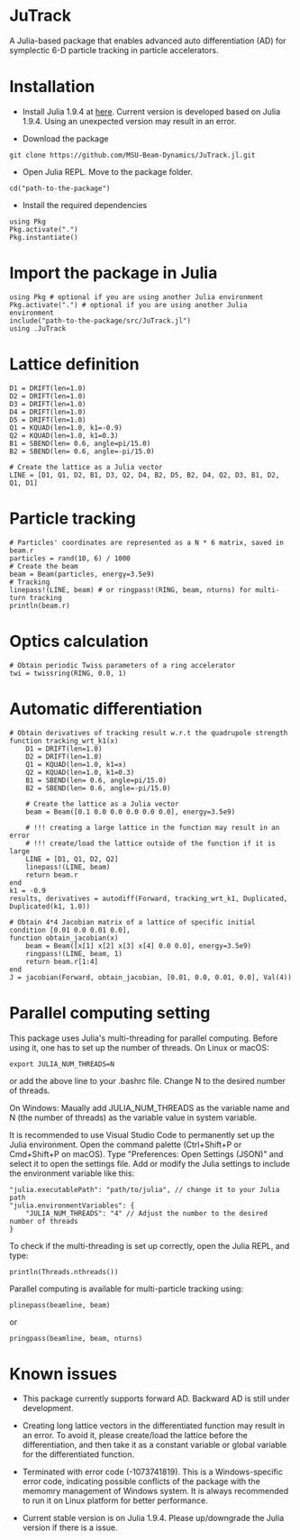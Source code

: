 # JuTrack

A Julia-based package that enables advanced auto differentiation (AD) for symplectic 6-D particle tracking in particle accelerators.

# Installation

* Install Julia 1.9.4 at [here](https://julialang.org/downloads/oldreleases/). Current version is developed based on Julia 1.9.4. Using an unexpected version may result in an error.

* Download the package
```
git clone https://github.com/MSU-Beam-Dynamics/JuTrack.jl.git
```

* Open Julia REPL. Move to the package folder.
```
cd("path-to-the-package")
```

* Install the required dependencies
```
using Pkg
Pkg.activate(".")
Pkg.instantiate()
```

# Import the package in Julia
```
using Pkg # optional if you are using another Julia environment
Pkg.activate(".") # optional if you are using another Julia environment
include("path-to-the-package/src/JuTrack.jl")
using .JuTrack
```
# Lattice definition
```
D1 = DRIFT(len=1.0)
D2 = DRIFT(len=1.0)
D3 = DRIFT(len=1.0)
D4 = DRIFT(len=1.0)
D5 = DRIFT(len=1.0)
Q1 = KQUAD(len=1.0, k1=-0.9) 
Q2 = KQUAD(len=1.0, k1=0.3)
B1 = SBEND(len= 0.6, angle=pi/15.0)
B2 = SBEND(len= 0.6, angle=-pi/15.0)

# Create the lattice as a Julia vector
LINE = [D1, Q1, D2, B1, D3, Q2, D4, B2, D5, B2, D4, Q2, D3, B1, D2, Q1, D1]
```

# Particle tracking
```
# Particles' coordinates are represented as a N * 6 matrix, saved in beam.r
particles = rand(10, 6) / 1000
# Create the beam
beam = Beam(particles, energy=3.5e9)
# Tracking
linepass!(LINE, beam) # or ringpass!(RING, beam, nturns) for multi-turn tracking
println(beam.r) 
```

# Optics calculation
```
# Obtain periodic Twiss parameters of a ring accelerator
twi = twissring(RING, 0.0, 1)
```

# Automatic differentiation
```
# Obtain derivatives of tracking result w.r.t the quadrupole strength
function tracking_wrt_k1(x)
    D1 = DRIFT(len=1.0)
    D2 = DRIFT(len=1.0)
    Q1 = KQUAD(len=1.0, k1=x) 
    Q2 = KQUAD(len=1.0, k1=0.3)
    B1 = SBEND(len= 0.6, angle=pi/15.0)
    B2 = SBEND(len= 0.6, angle=-pi/15.0)

    # Create the lattice as a Julia vector
    beam = Beam([0.1 0.0 0.0 0.0 0.0 0.0], energy=3.5e9)

    # !!! creating a large lattice in the function may result in an error
    # !!! create/load the lattice outside of the function if it is large
    LINE = [D1, Q1, D2, Q2] 
    linepass!(LINE, beam)
    return beam.r
end
k1 = -0.9
results, derivatives = autodiff(Forward, tracking_wrt_k1, Duplicated, Duplicated(k1, 1.0))
```

```
# Obtain 4*4 Jacobian matrix of a lattice of specific initial condition [0.01 0.0 0.01 0.0],
function obtain_jacobian(x)
    beam = Beam([x[1] x[2] x[3] x[4] 0.0 0.0], energy=3.5e9)
    ringpass!(LINE, beam, 1)
    return beam.r[1:4]
end
J = jacobian(Forward, obtain_jacobian, [0.01, 0.0, 0.01, 0.0], Val(4))
```

# Parallel computing setting
This package uses Julia's multi-threading for parallel computing. Before using it, one has to set up the number of threads.
On Linux or macOS:
```
export JULIA_NUM_THREADS=N
``` 
or add the above line to your .bashrc file. Change N to the desired number of threads.

On Windows:
Maually add JULIA_NUM_THREADS as the variable name and N (the number of threads) as the variable value in system variable.

It is recommended to use Visual Studio Code to permanently set up the Julia environment. 
Open the command palette (Ctrl+Shift+P or Cmd+Shift+P on macOS). 
Type "Preferences: Open Settings (JSON)" and select it to open the settings file. 
Add or modify the Julia settings to include the environment variable like this:
```
"julia.executablePath": "path/to/julia", // change it to your Julia path
"julia.environmentVariables": {
    "JULIA_NUM_THREADS": "4" // Adjust the number to the desired number of threads
}
```

To check if the multi-threading is set up correctly, open the Julia REPL, and type:
```
println(Threads.nthreads())
```

Parallel computing is available for multi-particle tracking using:
```
plinepass(beamline, beam)
```
or 
```
pringpass(beamline, beam, nturns)
```

# Known issues
* This package currently supports forward AD. Backward AD is still under development.

* Creating long lattice vectors in the differentiated function may result in an error. To avoid it, please create/load the lattice before the differentiation, and then take it as a constant variable or global variable for the differentiated function. 

* Terminated with error code (-1073741819). This is a Windows-specific error code, indicating possible conflicts of the package with the memomry management of Windows system. It is always recommended to run it on Linux platform for better performance.

* Current stable version is on Julia 1.9.4. Please up/downgrade the Julia version if there is a issue.

